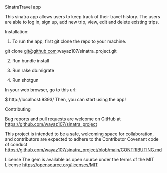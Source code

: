 
 <!-- README.md includes a short description, install instructions, a contributors guide and a link to the license for your code -->

SinatraTravel app

This sinatra app allows users to keep track of their travel history. The users are able to log in, sign up, add new trip, view, edit and delete existing trips.

Installation:

1) To run the app, first git clone the repo to your machine.
 
  git clone git@github.com:wayaz107/sinatra_project.git

2) Run bundle install

3) Run rake db:migrate

4) Run shotgun

In your web browser, go to this url:

$ http://localhost:9393/
Then, you can start using the app!

Contributing

Bug reports and pull requests are welcome on GitHub at https://github.com/wayaz107/sinatra_project

This project is intended to be a safe, welcoming space for collaboration, and contributors are expected to adhere to the Contributor Covenant code of conduct https://github.com/wayaz107/sinatra_project/blob/main/CONTRIBUTING.md

License
The gem is available as open source under the terms of the MIT License https://opensource.org/licenses/MIT